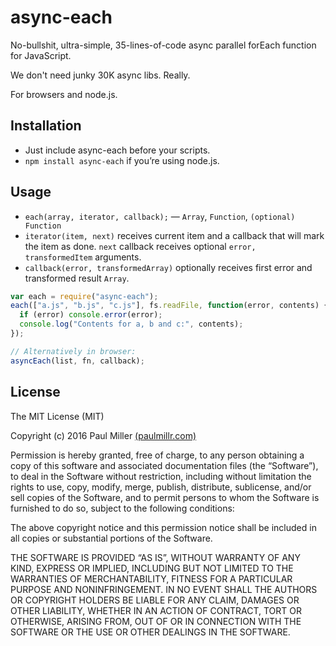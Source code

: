# async-each

No-bullshit, ultra-simple, 35-lines-of-code async parallel forEach function for JavaScript.

We don't need junky 30K async libs. Really.

For browsers and node.js.

## Installation

- Just include async-each before your scripts.
- `npm install async-each` if you’re using node.js.

## Usage

- `each(array, iterator, callback);` — `Array`, `Function`, `(optional) Function`
- `iterator(item, next)` receives current item and a callback that will mark the item as done. `next` callback receives optional `error, transformedItem` arguments.
- `callback(error, transformedArray)` optionally receives first error and transformed result `Array`.

```javascript
var each = require("async-each");
each(["a.js", "b.js", "c.js"], fs.readFile, function(error, contents) {
  if (error) console.error(error);
  console.log("Contents for a, b and c:", contents);
});

// Alternatively in browser:
asyncEach(list, fn, callback);
```

## License

The MIT License (MIT)

Copyright (c) 2016 Paul Miller [(paulmillr.com)](http://paulmillr.com)

Permission is hereby granted, free of charge, to any person obtaining a copy
of this software and associated documentation files (the “Software”), to deal
in the Software without restriction, including without limitation the rights
to use, copy, modify, merge, publish, distribute, sublicense, and/or sell
copies of the Software, and to permit persons to whom the Software is
furnished to do so, subject to the following conditions:

The above copyright notice and this permission notice shall be included in
all copies or substantial portions of the Software.

THE SOFTWARE IS PROVIDED “AS IS”, WITHOUT WARRANTY OF ANY KIND, EXPRESS OR
IMPLIED, INCLUDING BUT NOT LIMITED TO THE WARRANTIES OF MERCHANTABILITY,
FITNESS FOR A PARTICULAR PURPOSE AND NONINFRINGEMENT. IN NO EVENT SHALL THE
AUTHORS OR COPYRIGHT HOLDERS BE LIABLE FOR ANY CLAIM, DAMAGES OR OTHER
LIABILITY, WHETHER IN AN ACTION OF CONTRACT, TORT OR OTHERWISE, ARISING FROM,
OUT OF OR IN CONNECTION WITH THE SOFTWARE OR THE USE OR OTHER DEALINGS IN
THE SOFTWARE.
